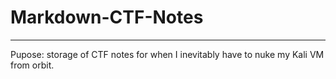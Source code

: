 # Markdown-CTF-Notes  
---
Pupose: storage of CTF notes for when I inevitably have to nuke my Kali VM from orbit.
